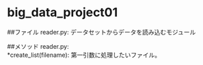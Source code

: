 # big_data_project01

##ファイル
reader.py: データセットからデータを読み込むモジュール

##メソッド
reader.py:  
*create_list(filename): 第一引数に処理したいファイル。
